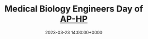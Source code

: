 ---
layout: page
title: Medical Biology Engineers Day of <a href="https://www.aphp.fr">AP-HP</a>
date: 2023-03-23 14:00:00+0000
description: "Deploying Machine Learning Systems for Real-World Problems"
---